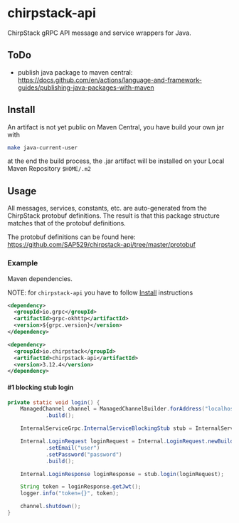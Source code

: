 # chirpstack-api

ChirpStack gRPC API message and service wrappers for Java.

## ToDo

- publish java package to maven central: https://docs.github.com/en/actions/language-and-framework-guides/publishing-java-packages-with-maven

## Install

An artifact is not yet public on Maven Central, you have build your own jar with

```sh
make java-current-user
```

at the end the build process, the .jar artifact will be installed on your Local Maven Repository `$HOME/.m2`

## Usage

All messages, services, constants, etc. are auto-generated from the ChirpStack protobuf definitions. The result is that
this package structure matches that of the protobuf definitions.

The protobuf definitions can be found here: https://github.com/SAP529/chirpstack-api/tree/master/protobuf

### Example

Maven dependencies.

NOTE: for `chirpstack-api` you have to follow [Install](#Install) instructions

```xml
<dependency>
  <groupId>io.grpc</groupId>
  <artifactId>grpc-okhttp</artifactId>
  <version>${grpc.version}</version>
</dependency>

<dependency>
  <groupId>io.chirpstack</groupId>
  <artifactId>chirpstack-api</artifactId>
  <version>3.12.4</version>
</dependency>
```

#### #1 blocking stub login

```java
private static void login() {
    ManagedChannel channel = ManagedChannelBuilder.forAddress("localhost", 8080)
            .build();

    InternalServiceGrpc.InternalServiceBlockingStub stub = InternalServiceGrpc.newBlockingStub(channel);

    Internal.LoginRequest loginRequest = Internal.LoginRequest.newBuilder()
            .setEmail("user")
            .setPassword("password")
            .build();

    Internal.LoginResponse loginResponse = stub.login(loginRequest);

    String token = loginResponse.getJwt();
    logger.info("token={}", token);

    channel.shutdown();
}
```
